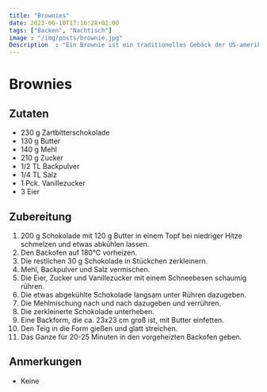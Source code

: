 ```yaml
---
title: "Brownies"
date: 2023-06-10T17:16:28+02:00
tags: ["Backen", "Nachtisch"]
image : "/img/posts/brownie.jpg"
Description  : "Ein Brownie ist ein traditionelles Gebäck der US-amerikanischen Küche und zeichnet sich durch sein weiches inneres aus."
---
```

# Brownies
## Zutaten
- 230 g Zartbitterschokolade
- 130 g Butter
- 140 g Mehl
- 210 g Zucker
- 1/2 TL Backpulver
- 1/4 TL Salz
- 1 Pck. Vanillezucker
- 3 Eier

## Zubereitung
1. 200 g Schokolade mit 120 g Butter in einem Topf bei niedriger Hitze schmelzen und etwas abkühlen lassen.
2. Den Backofen auf 180°C vorheizen.
3. Die restlichen 30 g Schokolade in Stückchen zerkleinern.
4. Mehl, Backpulver und Salz vermischen.
5. Die Eier, Zucker und Vanillezucker mit einem Schneebesen schaumig rühren.
6. Die etwas abgekühlte Schokolade langsam unter Rühren dazugeben.
7. Die Mehlmischung nach und nach dazugeben und verrühren.
8. Die zerkleinerte Schokolade unterheben.
9. Eine Backform, die ca. 23x23 cm groß ist, mit Butter einfetten.
10. Den Teig in die Form gießen und glatt streichen.
11. Das Ganze für 20-25 Minuten in den vorgeheizten Backofen geben.

## Anmerkungen
- Keine
